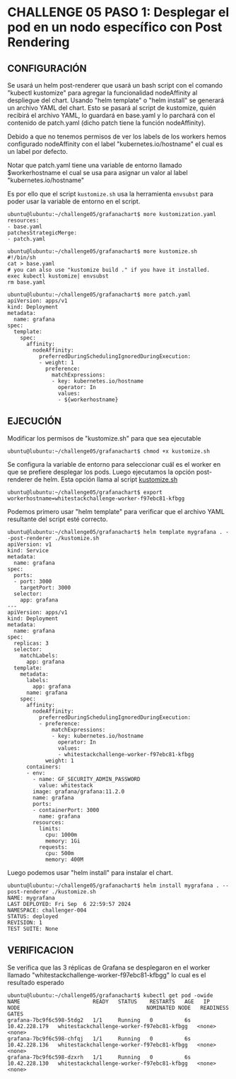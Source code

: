 # CHALLENGE 05  PASO 1: Desplegar el pod en un nodo específico con Post Rendering

## CONFIGURACIÓN
Se usará un helm post-renderer que usará un bash script con el comando "kubectl kustomize" para agregar la funcionalidad nodeAffinity al despliegue del chart.  Usando "helm template" o "helm install" se generará un archivo YAML del chart. Esto se pasará al script de kustomize, quién recibirá el archivo YAML, lo guardará en base.yaml y lo parchará con el contenido de patch.yaml (dicho patch tiene la función nodeAffinity).

Debido a que no tenemos permisos de ver los labels de los workers hemos configurado nodeAffinity con el label "kubernetes.io/hostname" el cual es un label por defecto. 

Notar que patch.yaml tiene una variable de entorno llamado $workerhostname el cual se usa para asignar un valor al label "kubernetes.io/hostname"

Es por ello que el script `kustomize.sh` usa la herramienta `envsubst` para poder usar la variable de entorno en el script.

```
ubuntu@lubuntu:~/challenge05/grafanachart$ more kustomization.yaml 
resources:
- base.yaml
patchesStrategicMerge:
- patch.yaml
```
```
ubuntu@lubuntu:~/challenge05/grafanachart$ more kustomize.sh
#!/bin/sh
cat > base.yaml
# you can also use "kustomize build ." if you have it installed.
exec kubectl kustomize| envsubst
rm base.yaml
```
```
ubuntu@lubuntu:~/challenge05/grafanachart$ more patch.yaml 
apiVersion: apps/v1
kind: Deployment
metadata:
  name: grafana
spec:
  template:
    spec:
      affinity:
        nodeAffinity:
          preferredDuringSchedulingIgnoredDuringExecution:
          - weight: 1
            preference:
              matchExpressions:
              - key: kubernetes.io/hostname
                operator: In
                values:
                - ${workerhostname}
```

## EJECUCIÓN

Modificar los permisos de "kustomize.sh" para que sea ejecutable
```
ubuntu@lubuntu:~/challenge05/grafanachart$ chmod +x kustomize.sh
```

Se configura la variable de entorno para seleccionar cuál es el worker en que se prefiere desplegar los pods. Luego ejecutamos la opción post-renderer de helm. Esta opción llama al script [kustomize.sh](chart_files/kustomize.sh)
```
ubuntu@lubuntu:~/challenge05/grafanachart$ export workerhostname=whitestackchallenge-worker-f97ebc81-kfbgg
```
Podemos primero usar "helm template" para verificar que el archivo YAML resultante del script esté correcto. 
```
ubuntu@lubuntu:~/challenge05/grafanachart$ helm template mygrafana . --post-renderer ./kustomize.sh 
apiVersion: v1
kind: Service
metadata:
  name: grafana
spec:
  ports:
  - port: 3000
    targetPort: 3000
  selector:
    app: grafana
---
apiVersion: apps/v1
kind: Deployment
metadata:
  name: grafana
spec:
  replicas: 3
  selector:
    matchLabels:
      app: grafana
  template:
    metadata:
      labels:
        app: grafana
      name: grafana
    spec:
      affinity:
        nodeAffinity:
          preferredDuringSchedulingIgnoredDuringExecution:
          - preference:
              matchExpressions:
              - key: kubernetes.io/hostname
                operator: In
                values:
                - whitestackchallenge-worker-f97ebc81-kfbgg
            weight: 1
      containers:
      - env:
        - name: GF_SECURITY_ADMIN_PASSWORD
          value: whitestack
        image: grafana/grafana:11.2.0
        name: grafana
        ports:
        - containerPort: 3000
          name: grafana
        resources:
          limits:
            cpu: 1000m
            memory: 1Gi
          requests:
            cpu: 500m
            memory: 400M

```

Luego podemos usar "helm install" para instalar el chart.
```
ubuntu@lubuntu:~/challenge05/grafanachart$ helm install mygrafana . --post-renderer ./kustomize.sh 
NAME: mygrafana
LAST DEPLOYED: Fri Sep  6 22:59:57 2024
NAMESPACE: challenger-004
STATUS: deployed
REVISION: 1
TEST SUITE: None
```


## VERIFICACION

Se verifica que las 3 réplicas de Grafana se desplegaron en el worker llamado "whitestackchallenge-worker-f97ebc81-kfbgg" lo cual es el resultado esperado

```
ubuntu@lubuntu:~/challenge05/grafanachart$ kubectl get pod -owide
NAME                       READY   STATUS    RESTARTS   AGE   IP              NODE                                        NOMINATED NODE   READINESS GATES
grafana-7bc9f6c598-5tdg2   1/1     Running   0          6s    10.42.228.179   whitestackchallenge-worker-f97ebc81-kfbgg   <none>           <none>
grafana-7bc9f6c598-chfqj   1/1     Running   0          6s    10.42.228.136   whitestackchallenge-worker-f97ebc81-kfbgg   <none>           <none>
grafana-7bc9f6c598-dzxrh   1/1     Running   0          6s    10.42.228.130   whitestackchallenge-worker-f97ebc81-kfbgg   <none>           <none>

```
